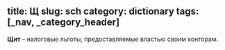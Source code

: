 title: Щ
slug: sch
category: dictionary
tags: [_nav, _category_header]
---

__Щит__ – налоговые льготы, предоставляемые властью своим конторам.
